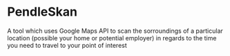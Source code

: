 # PendleSkan
A tool which uses Google Maps API to scan the sorroundings of a particular location (possible your home or potential employer) in regards to the time you need to travel to your point of interest
